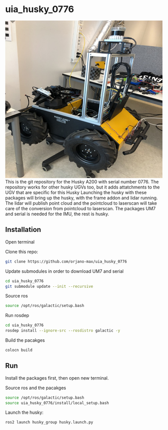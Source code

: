 # uia_husky_0776
<img src="https://github.com/orjano-max/uia_husky_0776/blob/main/thumbnail_IMG_3990.jpg" width="500" height="500">
This is the git repository for the Husky A200 with serial number 0776. The repository works for other husky UGVs too, but it adds attatchments to the UGV that are specific for this Husky
Launching the husky with these packages will bring up the husky, with the frame addon and lidar running. The lidar will publish point cloud and the pointcloud to laserscan will take care of the conversion from pointcloud to laserscan. The packages UM7 and serial is needed for the IMU, the rest is husky.

## Installation
Open terminal

Clone this repo:

~~~bash
git clone https://github.com/orjano-max/uia_husky_0776
~~~

Update submodules in order to download UM7 and serial
~~~bash
cd uia_husky_0776
git submodule update --init --recursive
~~~

Source ros
~~~ bash
source /opt/ros/galactic/setup.bash
~~~

Run rosdep
~~~bash
cd uia_husky_0776
rosdep install --ignore-src --rosdistro galactic -y
~~~

Build the pacakges
~~~bash
colocn build
~~~


## Run
Install the packages first, then open new terminal.

Source ros and the pacakges
~~~bash
source /opt/ros/galactic/setup.bash
source uia_husky_0776/install/local_setup.bash
~~~

Launch the husky:
~~~bash
ros2 launch husky_group husky.launch.py
~~~
